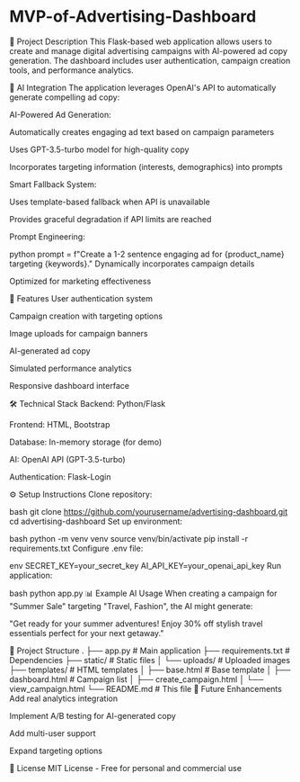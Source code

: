 # MVP-of-Advertising-Dashboard

📝 Project Description
This Flask-based web application allows users to create and manage digital advertising campaigns with AI-powered ad copy generation. The dashboard includes user authentication, campaign creation tools, and performance analytics.

🤖 AI Integration
The application leverages OpenAI's API to automatically generate compelling ad copy:

AI-Powered Ad Generation:

Automatically creates engaging ad text based on campaign parameters

Uses GPT-3.5-turbo model for high-quality copy

Incorporates targeting information (interests, demographics) into prompts

Smart Fallback System:

Uses template-based fallback when API is unavailable

Provides graceful degradation if API limits are reached

Prompt Engineering:

python
prompt = f"Create a 1-2 sentence engaging ad for {product_name} targeting {keywords}."
Dynamically incorporates campaign details

Optimized for marketing effectiveness

🚀 Features
User authentication system

Campaign creation with targeting options

Image uploads for campaign banners

AI-generated ad copy

Simulated performance analytics

Responsive dashboard interface

🛠️ Technical Stack
Backend: Python/Flask

Frontend: HTML, Bootstrap

Database: In-memory storage (for demo)

AI: OpenAI API (GPT-3.5-turbo)

Authentication: Flask-Login

⚙️ Setup Instructions
Clone repository:

bash
git clone https://github.com/yourusername/advertising-dashboard.git
cd advertising-dashboard
Set up environment:

bash
python -m venv venv
source venv/bin/activate
pip install -r requirements.txt
Configure .env file:

env
SECRET_KEY=your_secret_key
AI_API_KEY=your_openai_api_key
Run application:

bash
python app.py
📊 Example AI Usage
When creating a campaign for "Summer Sale" targeting "Travel, Fashion", the AI might generate:

"Get ready for your summer adventures! Enjoy 30% off stylish travel essentials perfect for your next getaway."

📁 Project Structure
.
├── app.py                 # Main application
├── requirements.txt       # Dependencies
├── static/                # Static files
│   └── uploads/           # Uploaded images
├── templates/             # HTML templates
│   ├── base.html          # Base template
│   ├── dashboard.html     # Campaign list
│   ├── create_campaign.html
│   └── view_campaign.html
└── README.md              # This file
🌟 Future Enhancements
Add real analytics integration

Implement A/B testing for AI-generated copy

Add multi-user support

Expand targeting options

📜 License
MIT License - Free for personal and commercial use
